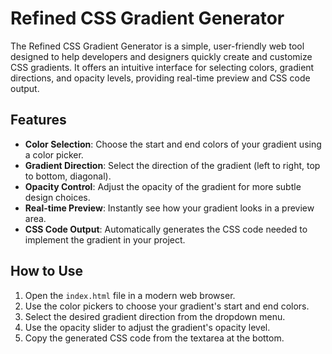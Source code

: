 # Refined CSS Gradient Generator

The Refined CSS Gradient Generator is a simple, user-friendly web tool designed to help developers and designers quickly create and customize CSS gradients. It offers an intuitive interface for selecting colors, gradient directions, and opacity levels, providing real-time preview and CSS code output.

## Features

- **Color Selection**: Choose the start and end colors of your gradient using a color picker.
- **Gradient Direction**: Select the direction of the gradient (left to right, top to bottom, diagonal).
- **Opacity Control**: Adjust the opacity of the gradient for more subtle design choices.
- **Real-time Preview**: Instantly see how your gradient looks in a preview area.
- **CSS Code Output**: Automatically generates the CSS code needed to implement the gradient in your project.

## How to Use

1. Open the `index.html` file in a modern web browser.
2. Use the color pickers to choose your gradient's start and end colors.
3. Select the desired gradient direction from the dropdown menu.
4. Use the opacity slider to adjust the gradient's opacity level.
5. Copy the generated CSS code from the textarea at the bottom.
